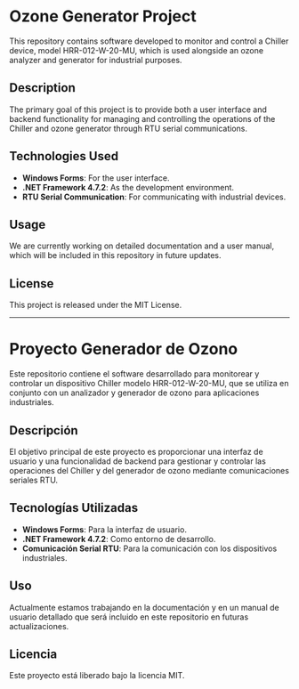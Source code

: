 # Ozone Generator Project

This repository contains software developed to monitor and control a Chiller device, model HRR-012-W-20-MU, which is used alongside an ozone analyzer and generator for industrial purposes.

## Description

The primary goal of this project is to provide both a user interface and backend functionality for managing and controlling the operations of the Chiller and ozone generator through RTU serial communications.

## Technologies Used

- **Windows Forms**: For the user interface.
- **.NET Framework 4.7.2**: As the development environment.
- **RTU Serial Communication**: For communicating with industrial devices.

## Usage

We are currently working on detailed documentation and a user manual, which will be included in this repository in future updates.

## License

This project is released under the MIT License.

---

# Proyecto Generador de Ozono

Este repositorio contiene el software desarrollado para monitorear y controlar un dispositivo Chiller modelo HRR-012-W-20-MU, que se utiliza en conjunto con un analizador y generador de ozono para aplicaciones industriales.

## Descripción

El objetivo principal de este proyecto es proporcionar una interfaz de usuario y una funcionalidad de backend para gestionar y controlar las operaciones del Chiller y del generador de ozono mediante comunicaciones seriales RTU.

## Tecnologías Utilizadas

- **Windows Forms**: Para la interfaz de usuario.
- **.NET Framework 4.7.2**: Como entorno de desarrollo.
- **Comunicación Serial RTU**: Para la comunicación con los dispositivos industriales.

## Uso

Actualmente estamos trabajando en la documentación y en un manual de usuario detallado que será incluido en este repositorio en futuras actualizaciones.

## Licencia

Este proyecto está liberado bajo la licencia MIT.

